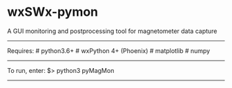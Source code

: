 # wxSWx-pymon
A GUI monitoring and postprocessing tool for magnetometer data capture
<hr />

Requires:
    # python3.6+
    # wxPython 4+ (Phoenix)
    # matplotlib
    # numpy

<hr />

To run, enter:
$> python3 pyMagMon

<hr />